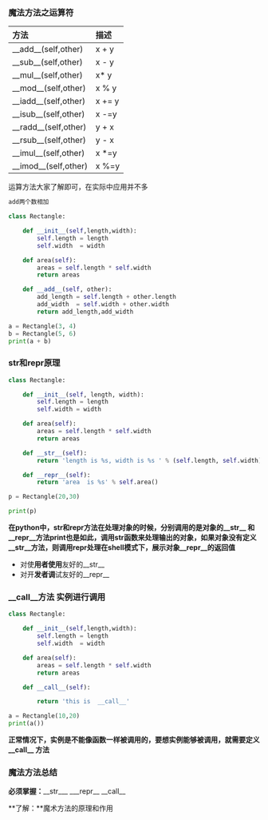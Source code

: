 ### 魔法方法之运算符

| 方法 | 描述 |
| :--- | :--- |
| \_\_add\_\_\(self,other\) | x + y |
| \_\_sub\_\_\(self,other\) | x - y |
| \_\_mul\_\_\(self,other\) | x\* y |
| \_\_mod\_\_\(self,other\) | x % y |
| \_\_iadd\_\_\(self,other\) | x += y |
| \_\_isub\_\_\(self,other\) | x -=y |
| \_\_radd\_\_\(self,other\) | y + x |
| \_\_rsub\_\_\(self,other\) | y - x |
| \_\_imul\_\_\(self,other\) | x \*=y |
| \_\_imod\_\_\(self,other\) | x %=y |

运算方法大家了解即可，在实际中应用并不多

```py
add两个数相加

class Rectangle:

    def __init__(self,length,width):
        self.length = length
        self.width  = width

    def area(self):
        areas = self.length * self.width
        return areas

    def __add__(self, other):
        add_length = self.length + other.length
        add_width  = self.width + other.width
        return add_length,add_width

a = Rectangle(3, 4)
b = Rectangle(5, 6)
print(a + b)
```

### str和repr原理

```py
class Rectangle:

    def __init__(self, length, width):
        self.length = length
        self.width = width

    def area(self):
        areas = self.length * self.width
        return areas

    def __str__(self):
        return 'length is %s, width is %s ' % (self.length, self.width)

    def __repr__(self):
        return 'area  is %s' % self.area()

p = Rectangle(20,30)

print(p)
```

**在python中，str和repr方法在处理对象的时候，分别调用的是对象的\_\_str\_\_ 和 \_\_repr\_\_方法print也是如此，调用str函数来处理输出的对象，如果对象没有定义\_\_str\_\_方法，则调用repr处理在shell模式下，展示对象\_\_repr\_\_的返回值**

* 对使**用者使用**友好的\_\_str\_\_
* 对开**发者调**试友好的\_\_repr\_\_

### \_\_call\_\_方法 实例进行调用

```py
class Rectangle:

    def __init__(self,length,width):
        self.length = length
        self.width  = width

    def area(self):
        areas = self.length * self.width
        return areas

    def __call__(self):

        return 'this is  __call__'

a = Rectangle(10,20)
print(a())
```

**正常情况下，实例是不能像函数一样被调用的，要想实例能够被调用，就需要定义 \_\_call\_\_ 方法**

### 魔法方法总结

**必须掌握：**\_\_str\_\__ _\_\_repr\_\_ \_\_call\_\_

**了解：**魔术方法的原理和作用

